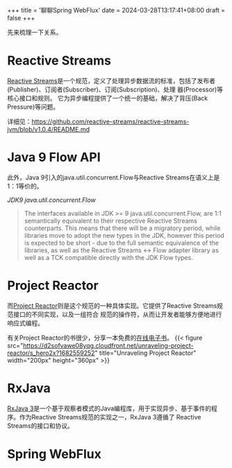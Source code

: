 +++
title = '聊聊Spring WebFlux'
date = 2024-03-28T13:17:41+08:00
draft = false
+++

先来梳理一下关系。

# Reactive Streams
[Reactive Streams](http://www.reactive-streams.org/)是一个规范，定义了处理异步数据流的标准，包括了发布者(Publisher)、订阅者(Subscriber)、订阅(Subscription)、处理
器(Processor)等核心接口和规则。
它为异步编程提供了一个统一的基础，解决了背压(Back Pressure)等问题。

详细见：https://github.com/reactive-streams/reactive-streams-jvm/blob/v1.0.4/README.md

# Java 9 Flow API
此外，Java 9引入的java.util.concurrent.Flow与Reactive Streams在语义上是1：1等价的。

*JDK9 java.util.concurrent.Flow*
> The interfaces available in JDK >= 9 java.util.concurrent.Flow, are 1:1 semantically equivalent to their respective
> Reactive Streams counterparts. This means that there will be a migratory period, while libraries move to adopt the new
> types in the JDK, however this period is expected to be short - due to the full semantic equivalence of the libraries,
> as well as the Reactive Streams <-> Flow adapter library as well as a TCK compatible directly with the JDK Flow types.

# Project Reactor
而[Project Reactor](https://projectreactor.io/)则是这个规范的一种具体实现。它提供了Reactive Streams规范接口的不同实现，以及一组符合
规范的操作符，从而让开发者能够方便地进行响应式编程。

有关Project Reactor的书很少，分享一本免费的[在线电子书](https://eherrera.net/project-reactor-course/)。
{{< figure src="https://d2sofvawe08yqg.cloudfront.net/unraveling-project-reactor/s_hero2x?1682559252" 
    title="Unraveling Project Reactor"
    width="200px" 
    height="360px" >}}


# RxJava
[RxJava 3](https://github.com/ReactiveX/RxJava)是一个基于观察者模式的Java编程库，用于实现异步、基于事件的程序。作为Reactive Streams规范的实现之一，RxJava 3遵循了
Reactive Streams的接口和协议。

# Spring WebFlux